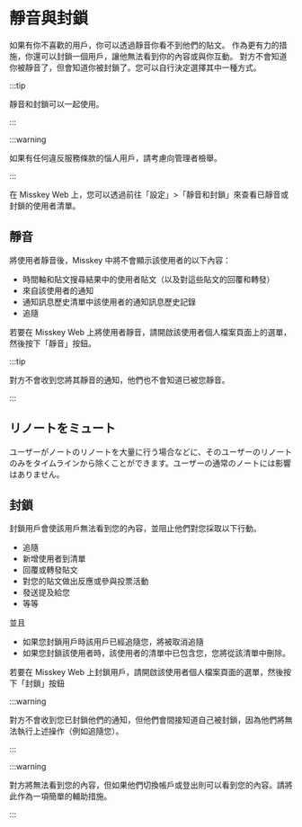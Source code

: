 # 靜音與封鎖

如果有你不喜歡的用戶，你可以透過靜音你看不到他們的貼文。
作為更有力的措施，你還可以封鎖一個用戶，讓他無法看到你的內容或與你互動。
對方不會知道你被靜音了，但會知道你被封鎖了。您可以自行決定選擇其中一種方式。

:::tip

靜音和封鎖可以一起使用。

:::

:::warning

如果有任何違反服務條款的惱人用戶，請考慮向管理者檢舉。

:::

在 Misskey Web 上，您可以透過前往「設定」>「靜音和封鎖」來查看已靜音或封鎖的使用者清單。

## 靜音

將使用者靜音後，Misskey 中將不會顯示該使用者的以下內容：

- 時間軸和貼文搜尋結果中的使用者貼文（以及對這些貼文的回覆和轉發）
- 來自該使用者的通知
- 通知訊息歷史清單中該使用者的通知訊息歷史記錄
- 追隨

若要在 Misskey Web 上將使用者靜音，請開啟該使用者個人檔案頁面上的選單，然後按下「靜音」按鈕。

:::tip

對方不會收到您將其靜音的通知，他們也不會知道已被您靜音。

:::

## リノートをミュート

ユーザーがノートのリノートを大量に行う場合などに、そのユーザーのリノートのみをタイムラインから除くことができます。ユーザーの通常のノートには影響はありません。

## 封鎖

封鎖用戶會使該用戶無法看到您的內容，並阻止他們對您採取以下行動。

- 追隨
- 新增使用者到清單
- 回覆或轉發貼文
- 對您的貼文做出反應或參與投票活動
- 發送提及給您
- 等等

並且

- 如果您封鎖用戶時該用戶已經追隨您，將被取消追隨
- 如果您封鎖該使用者時，該使用者的清單中已包含您，您將從該清單中刪除。

若要在 Misskey Web 上封鎖用戶，請開啟該使用者個人檔案頁面的選單，然後按下「封鎖」按鈕

:::warning

對方不會收到您已封鎖他們的通知，但他們會間接知道自己被封鎖，因為他們將無法執行上述操作（例如追隨您）。

:::

:::warning

對方將無法看到您的內容，但如果他們切換帳戶或登出則可以看到您的內容。請將此作為一項簡單的輔助措施。

:::
